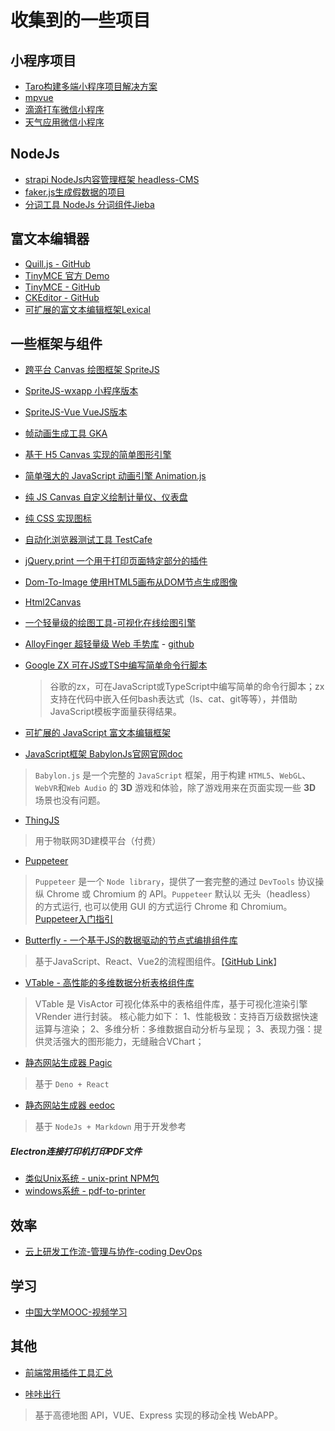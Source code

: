 # 收集到的一些项目

## 小程序项目
* [Taro构建多端小程序项目解决方案](https://taro.aotu.io/)
* [mpvue](https://github.com/WsmDyj/mpvue)
* [滴滴打车微信小程序](https://github.com/WsmDyj/didi)
* [天气应用微信小程序](https://github.com/myvin/quietweather)

## NodeJs
- [strapi NodeJs内容管理框架 headless-CMS](https://github.com/strapi/strapi)
- [faker.js生成假数据的项目](https://github.com/marak/faker.js/)
- [分词工具 NodeJs 分词组件Jieba](https://www.npmjs.com/package/nodejieba)

## 富文本编辑器
- [Quill.js - GitHub](https://github.com/quilljs/quill)
- [TinyMCE 官方 Demo](https://www.tiny.cloud/docs/demo/full-featured/)
- [TinyMCE - GitHub](https://github.com/tinymce/tinymce)
- [CKEditor - GitHub](https://github.com/ckeditor/ckeditor4)
- [可扩展的富文本编辑框架Lexical](https://github.com/facebook/lexical)

## 一些框架与组件
- [跨平台 Canvas 绘图框架 SpriteJS](https://spritejs.org/#/zh-cn/index)
- [SpriteJS-wxapp 小程序版本](https://github.com/spritejs/sprite-wxapp)
- [SpriteJS-Vue VueJS版本](https://github.com/spritejs/sprite-vue)
- [帧动画生成工具 GKA](https://gka.js.org/#/)
- [基于 H5 Canvas 实现的简单图形引擎](https://github.com/348052148/Draw2.js)
- [简单强大的 JavaScript 动画引擎 Animation.js](https://github.com/web-animations/web-animations-js)
- [纯 JS Canvas 自定义绘制计量仪、仪表盘](https://github.com/Mikhus/canvas-gauges)
- [纯 CSS 实现图标](https://cssicon.space/#/)
- [自动化浏览器测试工具 TestCafe](https://github.com/DevExpress/testcafe)
- [jQuery.print 一个用于打印页面特定部分的插件](https://github.com/DoersGuild/jQuery.print)
- [Dom-To-Image 使用HTML5画布从DOM节点生成图像](https://github.com/tsayen/dom-to-image)
- [Html2Canvas](https://github.com/niklasvh/html2canvas)
- [一个轻量级的绘图工具-可视化在线绘图引擎](https://github.com/le5le-com/topology/)
- [AlloyFinger 超轻量级 Web 手势库](http://www.alloyteam.com/2016/11/11568/) - [github](https://github.com/AlloyTeam/AlloyFinger)
- [Google ZX 可在JS或TS中编写简单命令行脚本](https://www.npmjs.com/package/zx)
  > 谷歌的zx，可在JavaScript或TypeScript中编写简单的命令行脚本；zx支持在代码中嵌入任何bash表达式（ls、cat、git等等），并借助JavaScript模板字面量获得结果。

- [可扩展的 JavaScript 富文本编辑框架](https://github.com/facebook/lexical)
- [JavaScript框架 BabylonJs](https://github.com/BabylonJS/Babylon.js)[官网](https://www.babylonjs.com/)[官网doc](https://doc.babylonjs.com/)
> `Babylon.js` 是一个完整的 `JavaScript` 框架，用于构建 `HTML5`、`WebGL`、`WebVR`和`Web Audio` 的 **3D** 游戏和体验，除了游戏用来在页面实现一些 **3D** 场景也没有问题。

- [ThingJS](https://www.thingjs.com/guide/platform/)
> 用于物联网3D建模平台（付费）

- [Puppeteer](https://www.npmjs.com/package/puppeteer)
> `Puppeteer` 是一个 `Node library`，提供了一套完整的通过 `DevTools` 协议操纵 Chrome 或 Chromium 的 API。`Puppeteer` 默认以 无头（headless） 的方式运行, 也可以使用 GUI 的方式运行 Chrome 和 Chromium。
> [Puppeteer入门指引](https://juejin.cn/post/7030695729769218062)

- [Butterfly - 一个基于JS的数据驱动的节点式编排组件库](https://butterfly-dag.gitee.io/butterfly-dag/home)
> 基于JavaScript、React、Vue2的流程图组件。【[GitHub Link](https://github.com/alibaba/butterfly/)】

- [VTable - 高性能的多维数据分析表格组件库](https://github.com/VisActor/VTable/blob/develop/README.zh-CN.md)
> VTable 是 VisActor 可视化体系中的表格组件库，基于可视化渲染引擎 VRender 进行封装。 核心能力如下：
> 1、性能极致：支持百万级数据快速运算与渲染；
> 2、多维分析：多维数据自动分析与呈现；
> 3、表现力强：提供灵活强大的图形能力，无缝融合VChart；

- [静态网站生成器 Pagic](https://pagic.org/zh-CN/)
> 基于 `Deno + React`
- [静态网站生成器 eedoc](https://github.com/Pluckypan/eedoc)
> 基于 `NodeJs + Markdown`
> 用于开发参考

##### Electron连接打印机打印PDF文件
- [类似Unix系统 - unix-print NPM包](https://www.npmjs.com/package/unix-print)
- [windows系统 - pdf-to-printer](https://www.npmjs.com/package/pdf-to-printer)

## 效率
- [云上研发工作流-管理与协作-coding DevOps](https://coding.net/)

## 学习
- [中国大学MOOC-视频学习](https://www.icourse163.org/)


## 其他
- [前端常用插件工具汇总](https://juejin.cn/post/6844903683411410951)
* [咔咔出行](https://github.com/wwenj/tripRecord)
> 基于高德地图 API，VUE、Express 实现的移动全栈 WebAPP。

